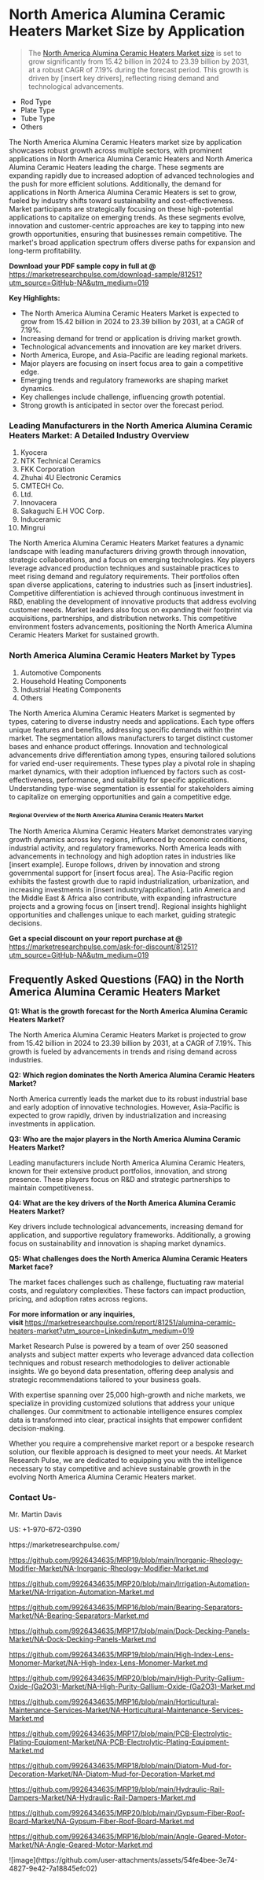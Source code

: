 <h1>North America Alumina Ceramic Heaters Market&nbsp;Size by Application</h1><blockquote><p>The <a href="https://marketresearchpulse.com/download-sample/81251?utm_source=GitHub-NA&amp;utm_medium=019">North America Alumina Ceramic Heaters Market size</a> is set to grow significantly from 15.42 billion in 2024 to 23.39 billion by 2031, at a robust CAGR of 7.19% during the forecast period. This growth is driven by [insert key drivers], reflecting rising demand and technological advancements.</p></blockquote><ul><li>Rod Type<li> Plate Type<li> Tube Type<li> Others</li></ul><p>The North America Alumina Ceramic Heaters market size by application showcases robust growth across multiple sectors, with prominent applications in North America Alumina Ceramic Heaters and North America Alumina Ceramic Heaters leading the charge. These segments are expanding rapidly due to increased adoption of advanced technologies and the push for more efficient solutions. Additionally, the demand for applications in North America Alumina Ceramic Heaters is set to grow, fueled by industry shifts toward sustainability and cost-effectiveness. Market participants are strategically focusing on these high-potential applications to capitalize on emerging trends. As these segments evolve, innovation and customer-centric approaches are key to tapping into new growth opportunities, ensuring that businesses remain competitive. The market's broad application spectrum offers diverse paths for expansion and long-term profitability.</p><p><strong>Download your PDF sample copy in full at @ </strong><a href="https://marketresearchpulse.com/download-sample/81251?utm_source=GitHub-NA&amp;utm_medium=019">https://marketresearchpulse.com/download-sample/81251?utm_source=GitHub-NA&amp;utm_medium=019</a></p><p><strong>Key Highlights: </strong></p><ul><li>The North America Alumina Ceramic Heaters Market is expected to grow from 15.42 billion in 2024 to 23.39 billion by 2031, at a CAGR of 7.19%.</li><li>Increasing demand for trend or application is driving market growth.</li><li>Technological advancements and innovation are key market drivers.</li><li>North America, Europe, and Asia-Pacific are leading regional markets.</li><li>Major players are focusing on insert focus area to gain a competitive edge.</li><li>Emerging trends and regulatory frameworks are shaping market dynamics.</li><li>Key challenges include challenge, influencing growth potential.</li><li>Strong growth is anticipated in sector over the forecast period.</li></ul><h3>Leading Manufacturers in the North America Alumina Ceramic Heaters Market: A Detailed Industry Overview</h3><ol><li>Kyocera</li><li>NTK Technical Ceramics</li><li>FKK Corporation</li><li>Zhuhai 4U Electronic Ceramics</li><li>CMTECH Co.</li><li>Ltd.</li><li>Innovacera</li><li>Sakaguchi E.H VOC Corp.</li><li>Induceramic</li><li>Mingrui</li></ol><div class="flex max-w-full flex-col flex-grow"><div class="min-h-8 text-message flex w-full flex-col items-end gap-2 whitespace-normal break-words [.text-message+&amp;]:mt-5" dir="auto" data-message-author-role="assistant" data-message-id="fd8432e4-4910-450d-b182-61b7bfb0a01f" data-message-model-slug="gpt-4o"><div class="flex w-full flex-col gap-1 empty:hidden first:pt-[3px]"><div class="markdown prose w-full break-words dark:prose-invert light"><p>The North America Alumina Ceramic Heaters Market features a dynamic landscape with leading manufacturers driving growth through innovation, strategic collaborations, and a focus on emerging technologies. Key players leverage advanced production techniques and sustainable practices to meet rising demand and regulatory requirements. Their portfolios often span diverse applications, catering to industries such as [insert industries]. Competitive differentiation is achieved through continuous investment in R&amp;D, enabling the development of innovative products that address evolving customer needs. Market leaders also focus on expanding their footprint via acquisitions, partnerships, and distribution networks. This competitive environment fosters advancements, positioning the North America Alumina Ceramic Heaters Market for sustained growth.</p></div></div></div></div><h3>North America Alumina Ceramic Heaters Market by Types</h3><ol><li>Automotive Components<li> Household Heating Components<li> Industrial Heating Components<li> Others</li></ol><div class="flex max-w-full flex-col flex-grow"><div class="min-h-8 text-message flex w-full flex-col items-end gap-2 whitespace-normal break-words [.text-message+&amp;]:mt-5" dir="auto" data-message-author-role="assistant" data-message-id="084470be-0bb7-4664-bddf-5156b4f41249" data-message-model-slug="gpt-4o-mini"><div class="flex w-full flex-col gap-1 empty:hidden first:pt-[3px]"><div class="markdown prose w-full break-words dark:prose-invert light"><p>The North America Alumina Ceramic Heaters Market is segmented by types, catering to diverse industry needs and applications. Each type offers unique features and benefits, addressing specific demands within the market. The segmentation allows manufacturers to target distinct customer bases and enhance product offerings. Innovation and technological advancements drive differentiation among types, ensuring tailored solutions for varied end-user requirements. These types play a pivotal role in shaping market dynamics, with their adoption influenced by factors such as cost-effectiveness, performance, and suitability for specific applications. Understanding type-wise segmentation is essential for stakeholders aiming to capitalize on emerging opportunities and gain a competitive edge.</p></div></div></div></div><h3><span style="font-size: 11px;">Regional Overview of the North America Alumina Ceramic Heaters Market</span></h3><div class="flex max-w-full flex-col flex-grow"><div class="min-h-8 text-message flex w-full flex-col items-end gap-2 whitespace-normal break-words [.text-message+&amp;]:mt-5" dir="auto" data-message-author-role="assistant" data-message-id="e9038762-ce64-4e30-91c9-9bd413514231" data-message-model-slug="gpt-4o-mini"><div class="flex w-full flex-col gap-1 empty:hidden first:pt-[3px]"><div class="markdown prose w-full break-words dark:prose-invert light"><p>The North America Alumina Ceramic Heaters Market demonstrates varying growth dynamics across key regions, influenced by economic conditions, industrial activity, and regulatory frameworks. North America leads with advancements in technology and high adoption rates in industries like [insert example]. Europe follows, driven by innovation and strong governmental support for [insert focus area]. The Asia-Pacific region exhibits the fastest growth due to rapid industrialization, urbanization, and increasing investments in [insert industry/application]. Latin America and the Middle East &amp; Africa also contribute, with expanding infrastructure projects and a growing focus on [insert trend]. Regional insights highlight opportunities and challenges unique to each market, guiding strategic decisions.</p></div></div></div></div><p><strong>Get a special discount on your report purchase at @ </strong><a href="https://marketresearchpulse.com/ask-for-discount/81251?utm_source=GitHub-NA&amp;utm_medium=019">https://marketresearchpulse.com/ask-for-discount/81251?utm_source=GitHub-NA&amp;utm_medium=019</a></p><h2>Frequently Asked Questions (FAQ) in the North America Alumina Ceramic Heaters Market</h2><p><strong>Q1: What is the growth forecast for the North America Alumina Ceramic Heaters Market?</strong></p><p>The North America Alumina Ceramic Heaters Market is projected to grow from 15.42 billion in 2024 to 23.39 billion by 2031, at a CAGR of 7.19%. This growth is fueled by advancements in trends and rising demand across industries.</p><p><strong>Q2: Which region dominates the North America Alumina Ceramic Heaters Market?</strong></p><p>North America currently leads the market due to its robust industrial base and early adoption of innovative technologies. However, Asia-Pacific is expected to grow rapidly, driven by industrialization and increasing investments in application.</p><p><strong>Q3: Who are the major players in the North America Alumina Ceramic Heaters Market?</strong></p><p>Leading manufacturers include North America Alumina Ceramic Heaters, known for their extensive product portfolios, innovation, and strong presence. These players focus on R&amp;D and strategic partnerships to maintain competitiveness.</p><p><strong>Q4: What are the key drivers of the North America Alumina Ceramic Heaters Market?</strong></p><p>Key drivers include technological advancements, increasing demand for application, and supportive regulatory frameworks. Additionally, a growing focus on sustainability and innovation is shaping market dynamics.</p><p><strong>Q5: What challenges does the North America Alumina Ceramic Heaters Market face?</strong></p><p>The market faces challenges such as challenge, fluctuating raw material costs, and regulatory complexities. These factors can impact production, pricing, and adoption rates across regions.</p><p><strong>For more information or any inquiries, visit&nbsp;</strong><a href="https://marketresearchpulse.com/report/81251/alumina-ceramic-heaters-market?utm_source=Linkedin&utm_medium=019">https://marketresearchpulse.com/report/81251/alumina-ceramic-heaters-market?utm_source=Linkedin&utm_medium=019</a></p><p>Market Research Pulse is powered by a team of over 250 seasoned analysts and subject matter experts who leverage advanced data collection techniques and robust research methodologies to deliver actionable insights. We go beyond data presentation, offering deep analysis and strategic recommendations tailored to your business goals.</p><p>With expertise spanning over 25,000 high-growth and niche markets, we specialize in providing customized solutions that address your unique challenges. Our commitment to actionable intelligence ensures complex data is transformed into clear, practical insights that empower confident decision-making.</p><p>Whether you require a comprehensive market report or a bespoke research solution, our flexible approach is designed to meet your needs. At Market Research Pulse, we are dedicated to equipping you with the intelligence necessary to stay competitive and achieve sustainable growth in the evolving North America Alumina Ceramic Heaters market.</p><h3><strong>Contact Us-</strong></h3><p>Mr. Martin Davis</p><p>US: +1-970-672-0390</p><p>https://marketresearchpulse.com/</p><p><a href="https://github.com/9926434635/MRP19/blob/main/Inorganic-Rheology-Modifier-Market/NA-Inorganic-Rheology-Modifier-Market.md">https://github.com/9926434635/MRP19/blob/main/Inorganic-Rheology-Modifier-Market/NA-Inorganic-Rheology-Modifier-Market.md</a></p><p><a href="https://github.com/9926434635/MRP20/blob/main/Irrigation-Automation-Market/NA-Irrigation-Automation-Market.md">https://github.com/9926434635/MRP20/blob/main/Irrigation-Automation-Market/NA-Irrigation-Automation-Market.md</a></p><p><a href="https://github.com/9926434635/MRP16/blob/main/Bearing-Separators-Market/NA-Bearing-Separators-Market.md">https://github.com/9926434635/MRP16/blob/main/Bearing-Separators-Market/NA-Bearing-Separators-Market.md</a></p><p><a href="https://github.com/9926434635/MRP17/blob/main/Dock-Decking-Panels-Market/NA-Dock-Decking-Panels-Market.md">https://github.com/9926434635/MRP17/blob/main/Dock-Decking-Panels-Market/NA-Dock-Decking-Panels-Market.md</a></p><p><a href="https://github.com/9926434635/MRP19/blob/main/High-Index-Lens-Monomer-Market/NA-High-Index-Lens-Monomer-Market.md">https://github.com/9926434635/MRP19/blob/main/High-Index-Lens-Monomer-Market/NA-High-Index-Lens-Monomer-Market.md</a></p><p><a href="https://github.com/9926434635/MRP20/blob/main/High-Purity-Gallium-Oxide-(Ga2O3)-Market/NA-High-Purity-Gallium-Oxide-(Ga2O3)-Market.md">https://github.com/9926434635/MRP20/blob/main/High-Purity-Gallium-Oxide-(Ga2O3)-Market/NA-High-Purity-Gallium-Oxide-(Ga2O3)-Market.md</a></p><p><a href="https://github.com/9926434635/MRP16/blob/main/Horticultural-Maintenance-Services-Market/NA-Horticultural-Maintenance-Services-Market.md">https://github.com/9926434635/MRP16/blob/main/Horticultural-Maintenance-Services-Market/NA-Horticultural-Maintenance-Services-Market.md</a></p><p><a href="https://github.com/9926434635/MRP17/blob/main/PCB-Electrolytic-Plating-Equipment-Market/NA-PCB-Electrolytic-Plating-Equipment-Market.md">https://github.com/9926434635/MRP17/blob/main/PCB-Electrolytic-Plating-Equipment-Market/NA-PCB-Electrolytic-Plating-Equipment-Market.md</a></p><p><a href="https://github.com/9926434635/MRP18/blob/main/Diatom-Mud-for-Decoration-Market/NA-Diatom-Mud-for-Decoration-Market.md">https://github.com/9926434635/MRP18/blob/main/Diatom-Mud-for-Decoration-Market/NA-Diatom-Mud-for-Decoration-Market.md</a></p><p><a href="https://github.com/9926434635/MRP19/blob/main/Hydraulic-Rail-Dampers-Market/NA-Hydraulic-Rail-Dampers-Market.md">https://github.com/9926434635/MRP19/blob/main/Hydraulic-Rail-Dampers-Market/NA-Hydraulic-Rail-Dampers-Market.md</a></p><p><a href="https://github.com/9926434635/MRP20/blob/main/Gypsum-Fiber-Roof-Board-Market/NA-Gypsum-Fiber-Roof-Board-Market.md">https://github.com/9926434635/MRP20/blob/main/Gypsum-Fiber-Roof-Board-Market/NA-Gypsum-Fiber-Roof-Board-Market.md</a></p><p><a href="https://github.com/9926434635/MRP16/blob/main/Angle-Geared-Motor-Market/NA-Angle-Geared-Motor-Market.md">https://github.com/9926434635/MRP16/blob/main/Angle-Geared-Motor-Market/NA-Angle-Geared-Motor-Market.md</a></p>
![image](https://github.com/user-attachments/assets/54fe4bee-3e74-4827-9e42-7a18845efc02)
